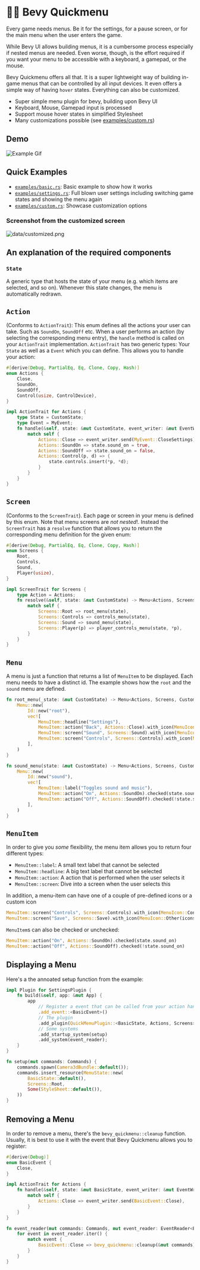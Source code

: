 # 🏃‍♂️ Bevy Quickmenu

Every game needs menus. Be it for the settings, for a pause screen, or for the main menu when the user enters the game.

While Bevy UI allows building menus, it is a cumbersome process especially if nested menus are needed. Even worse, though, is the effort required if you want your menu to be accessible with a keyboard, a gamepad, or the mouse.

Bevy Quickmenu offers all that. It is a super lightweight way of building in-game menus that can be controlled by all input devices. It even offers a simple way of having `hover` states. Everything can also be customized.

- Super simple menu plugin for bevy, building upon Bevy UI
- Keyboard, Mouse, Gamepad input is processed
- Support mouse hover states in simplified Stylesheet
- Many customizations possible (see [examples/custom.rs](examples/custom.rs))

## Demo

![Example Gif](data/example.gif)

## Quick Examples

- [`examples/basic.rs`](examples/basic.rs): Basic example to show how it works
- [`examples/settings.rs`](examples/settings.rs): Full blown user settings including switching game states and showing the menu again
- [`examples/custom.rs`](examples/custom.rs): Showcase customization options

### Screenshot from the customized screen

![data/customized.png](data/customized.png)

## An explanation of the required components

### `State`

A generic type that hosts the state of your menu (e.g. which items are selected, and so on).
Whenever this state changes, the menu is automatically redrawn.

## `Action`

(Conforms to `ActionTrait`): This enum defines all the actions your user can take. Such as `SoundOn`, `SoundOff` etc. When a user performs an action (by selecting the corresponding menu entry), the `handle` method is called on your `ActionTrait` implementation. `ActionTrait` has two generic types: Your `State` as well as a `Event` which you can define. This allows you to handle your action:

``` rs
#[derive(Debug, PartialEq, Eq, Clone, Copy, Hash)]
enum Actions {
    Close,
    SoundOn,
    SoundOff,
    Control(usize, ControlDevice),
}

impl ActionTrait for Actions {
    type State = CustomState;
    type Event = MyEvent;
    fn handle(&self, state: &mut CustomState, event_writer: &mut EventWriter<MyEvent>) {
        match self {
            Actions::Close => event_writer.send(MyEvent::CloseSettings),
            Actions::SoundOn => state.sound_on = true,
            Actions::SoundOff => state.sound_on = false,
            Actions::Control(p, d) => {
                state.controls.insert(*p, *d);
            }
        }
    }
}
```

## `Screen`

(Conforms to the `ScreenTrait`). Each page or screen in your menu is defined by this enum. Note that menu screens are *not nested*!. Instead the `ScreenTrait` has a `resolve` function that allows you to return the corresponding menu definition for the given enum:

``` rs
#[derive(Debug, PartialEq, Eq, Clone, Copy, Hash)]
enum Screens {
    Root,
    Controls,
    Sound,
    Player(usize),
}

impl ScreenTrait for Screens {
    type Action = Actions;
    fn resolve(&self, state: &mut CustomState) -> Menu<Actions, Screens, CustomState> {
        match self {
            Screens::Root => root_menu(state),
            Screens::Controls => controls_menu(state),
            Screens::Sound => sound_menu(state),
            Screens::Player(p) => player_controls_menu(state, *p),
        }
    }
}
```

## `Menu`

A menu is just a function that returns a list of `MenuItem` to be displayed. Each menu needs to have a distinct id. The example shows how the `root` and the `sound` menu are defined.

``` rs
fn root_menu(_state: &mut CustomState) -> Menu<Actions, Screens, CustomState> {
    Menu::new(
        Id::new("root"),
        vec![
            MenuItem::headline("Settings"),
            MenuItem::action("Back", Actions::Close).with_icon(MenuIcon::Back),
            MenuItem::screen("Sound", Screens::Sound).with_icon(MenuIcon::Sound),
            MenuItem::screen("Controls", Screens::Controls).with_icon(MenuIcon::Controls),
        ],
    )
}

fn sound_menu(state: &mut CustomState) -> Menu<Actions, Screens, CustomState> {
    Menu::new(
        Id::new("sound"),
        vec![
            MenuItem::label("Toggles sound and music"),
            MenuItem::action("On", Actions::SoundOn).checked(state.sound_on),
            MenuItem::action("Off", Actions::SoundOff).checked(!state.sound_on),
        ],
    )
}
```

## `MenuItem`

In order to give you *some* flexibility, the menu item allows you to return four different types:

- `MenuItem::label`: A small text label that cannot be selected
- `MenuItem::headline`: A big text label that cannot be selected
- `MenuItem::action`: A action that is performed when the user selects it
- `MenuItem::screen`: Dive into a screen when the user selects this

In addition, a menu-item can have one of a couple of pre-defined icons or a custom icon

``` rs
MenuItem::screen("Controls", Screens::Controls).with_icon(MenuIcon::Controls)
MenuItem::screen("Save", Screens::Save).with_icon(MenuIcon::Other(icons.save.clone()))
```

`MenuItem`s can also be checked or unchecked:

``` rs
MenuItem::action("On", Actions::SoundOn).checked(state.sound_on)
MenuItem::action("Off", Actions::SoundOff).checked(!state.sound_on)
```

## Displaying a Menu

Here's a the annoated setup function from the example:

``` rs
impl Plugin for SettingsPlugin {
    fn build(&self, app: &mut App) {
        app
            // Register a event that can be called from your action handler
            .add_event::<BasicEvent>()
            // The plugin
            .add_plugin(QuickMenuPlugin::<BasicState, Actions, Screens>::new())
            // Some systems
            .add_startup_system(setup)
            .add_system(event_reader);
    }
}

fn setup(mut commands: Commands) {
    commands.spawn(Camera3dBundle::default());
    commands.insert_resource(MenuState::new(
        BasicState::default(),
        Screens::Root,
        Some(StyleSheet::default()),
    ))
}
```

## Removing a Menu

In order to remove a menu, there's the `bevy_quickmenu::cleanup` function. Usually, it is best
to use it with the event that Bevy Quickmenu allows you to register:

``` rs
#[derive(Debug)]
enum BasicEvent {
    Close,
}

impl ActionTrait for Actions {
    fn handle(&self, state: &mut BasicState, event_writer: &mut EventWriter<BasicEvent>) {
        match self {
            Actions::Close => event_writer.send(BasicEvent::Close),
        }
    }
}

fn event_reader(mut commands: Commands, mut event_reader: EventReader<BasicEvent>) {
    for event in event_reader.iter() {
        match event {
            BasicEvent::Close => bevy_quickmenu::cleanup(&mut commands),
        }
    }
}
```
